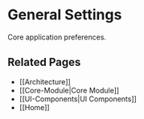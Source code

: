 # General Settings

Core application preferences.

## Related Pages
- [[Architecture]]
- [[Core-Module|Core Module]]
- [[UI-Components|UI Components]]
- [[Home]]

